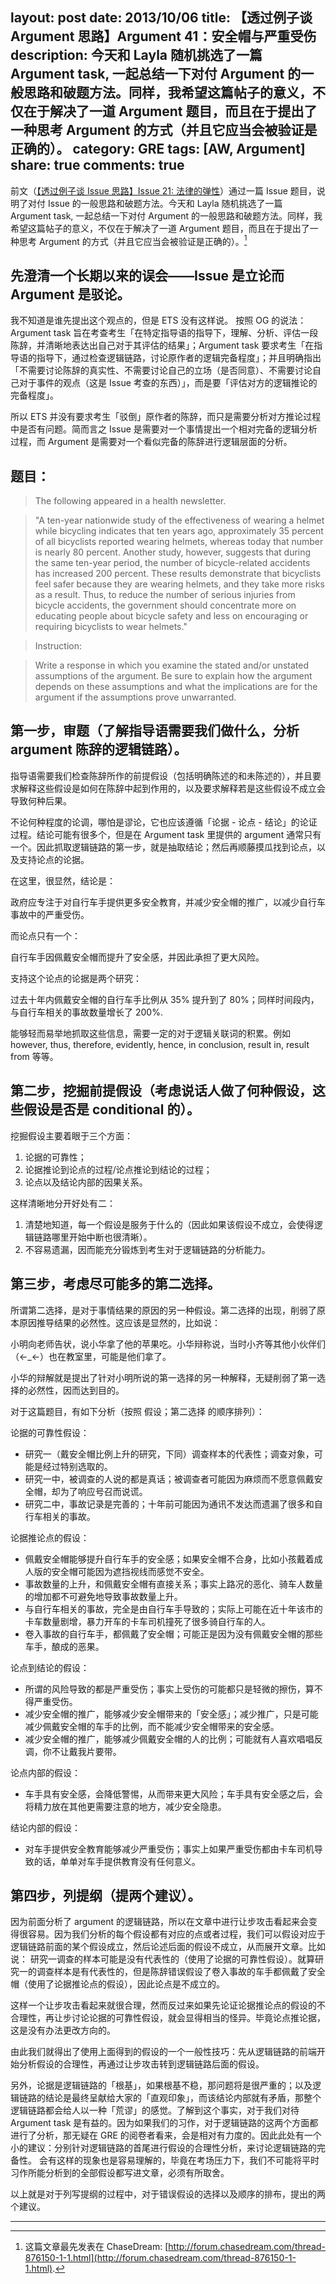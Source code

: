 layout: post
date: 2013/10/06
title: 【透过例子谈 Argument 思路】Argument 41：安全帽与严重受伤
description: 今天和 Layla 随机挑选了一篇 Argument task, 一起总结一下对付 Argument 的一般思路和破题方法。同样，我希望这篇帖子的意义，不仅在于解决了一道 Argument 题目，而且在于提出了一种思考 Argument 的方式（并且它应当会被验证是正确的）。
category: GRE
tags: [AW, Argument]
share: true
comments: true
---
前文（[【透过例子谈 Issue 思路】Issue 21: 法律的弹性]({{site.url}}/GRE-Issue)）通过一篇 Issue 题目，说明了对付 Issue 的一般思路和破题方法。今天和 Layla 随机挑选了一篇 Argument task, 一起总结一下对付 Argument 的一般思路和破题方法。同样，我希望这篇帖子的意义，不仅在于解决了一道 Argument 题目，而且在于提出了一种思考 Argument 的方式（并且它应当会被验证是正确的）。[^1]

<!--more-->

## 先澄清一个长期以来的误会——Issue 是立论而 Argument 是驳论。

我不知道是谁先提出这个观点的，但是 ETS 没有这样说。
按照 OG 的说法：Argument task 旨在考查考生「在特定指导语的指导下，理解、分析、评估一段陈辞，并清晰地表达出自己对于其评估的结果」；Argument task 要求考生「在指导语的指导下，通过检查逻辑链路，讨论原作者的逻辑完备程度」；并且明确指出「不需要讨论陈辞的真实性、不需要讨论自己的立场（是否同意）、不需要讨论自己对于事件的观点（这是 Issue 考查的东西）」，而是要「评估对方的逻辑推论的完备程度」。

所以 ETS 并没有要求考生「驳倒」原作者的陈辞，而只是需要分析对方推论过程中是否有问题。简而言之 Issue 是需要对一个事情提出一个相对完备的逻辑分析过程，而 Argument 是需要对一个看似完备的陈辞进行逻辑层面的分析。

## 题目：
> The following appeared in a health newsletter.

>"A ten-year nationwide study of the effectiveness of wearing a helmet while bicycling indicates that ten years ago, approximately 35 percent of all bicyclists reported wearing helmets, whereas today that number is nearly 80 percent. Another study, however, suggests that during the same ten-year period, the number of bicycle-related accidents has increased 200 percent. These results demonstrate that bicyclists feel safer because they are wearing helmets, and they take more risks as a result. Thus, to reduce the number of serious injuries from bicycle accidents, the government should concentrate more on educating people about bicycle safety and less on encouraging or requiring bicyclists to wear helmets."

>Instruction:

>Write a response in which you examine the stated and/or unstated assumptions of the argument. Be sure to explain how the argument depends on these assumptions and what the implications are for the argument if the assumptions prove unwarranted.

## 第一步，审题（了解指导语需要我们做什么，分析 argument 陈辞的逻辑链路）。

指导语需要我们检查陈辞所作的前提假设（包括明确陈述的和未陈述的），并且要求解释这些假设是如何在陈辞中起到作用的，以及要求解释若是这些假设不成立会导致何种后果。

不论何种程度的论调，哪怕是谬论，它也应该遵循「论据 - 论点 - 结论」的论证过程。结论可能有很多个，但是在 Argument task 里提供的 argument 通常只有一个。因此抓取逻辑链路的第一步，就是抽取结论；然后再顺藤摸瓜找到论点，以及支持论点的论据。

在这里，很显然，结论是：

政府应专注于对自行车手提供更多安全教育，并减少安全帽的推广，以减少自行车事故中的严重受伤。

而论点只有一个：

自行车手因佩戴安全帽而提升了安全感，并因此承担了更大风险。

支持这个论点的论据是两个研究：

过去十年内佩戴安全帽的自行车手比例从 35% 提升到了 80%；同样时间段内，与自行车相关的事故数量增长了 200%.

能够轻而易举地抓取这些信息，需要一定的对于逻辑关联词的积累。例如 however, thus, therefore, evidently, hence, in conclusion, result in, result from 等等。

## 第二步，挖掘前提假设（考虑说话人做了何种假设，这些假设是否是 conditional 的）。

挖掘假设主要着眼于三个方面：

1. 论据的可靠性；
1. 论据推论到论点的过程/论点推论到结论的过程；
1. 论点以及结论内部的因果关系。

这样清晰地分开好处有二：

1. 清楚地知道，每一个假设是服务于什么的（因此如果该假设不成立，会使得逻辑链路哪里开始中断也很清晰）。
1. 不容易遗漏，因而能充分锻炼到考生对于逻辑链路的分析能力。

## 第三步，考虑尽可能多的第二选择。

所谓第二选择，是对于事情结果的原因的另一种假设。第二选择的出现，削弱了原本原因推导结果的必然性。这应该是显然的，比如说：

小明向老师告状，说小华拿了他的苹果吃。小华辩称说，当时小齐等其他小伙伴们（←_←）也在教室里，可能是他们拿了。

小华的辩解就是提出了针对小明所说的第一选择的另一种解释，无疑削弱了第一选择的必然性，因而达到目的。

对于这篇题目，有如下分析（按照 假设；第二选择 的顺序排列）：

论据的可靠性假设：

* 研究一（戴安全帽比例上升的研究，下同）调查样本的代表性；调查对象，可能是经过特别选取的。
* 研究一中，被调查的人说的都是真话；被调查者可能因为麻烦而不愿意佩戴安全帽，却为了响应号召而说谎。
* 研究二中，事故记录是完善的；十年前可能因为通讯不发达而遗漏了很多和自行车相关的事故。

论据推论点的假设：

* 佩戴安全帽能够提升自行车手的安全感；如果安全帽不合身，比如小孩戴着成人版的安全帽可能因为遮挡视线而感觉不安全。
* 事故数量的上升，和佩戴安全帽有直接关系；事实上路况的恶化、骑车人数量的增加都不可避免地导致事故数量上升。
* 与自行车相关的事故，完全是由自行车手导致的；实际上可能在近十年该市的卡车数量剧增，暴力开车的卡车司机撞死了很多骑自行车的人。
* 卷入事故的自行车手，都佩戴了安全帽；可能正是因为没有佩戴安全帽的那些车手，酿成的恶果。

论点到结论的假设：

* 所谓的风险导致的都是严重受伤；事实上受伤的可能都只是轻微的擦伤，算不得严重受伤。
* 减少安全帽的推广，能够减少安全帽带来的「安全感」；减少推广，只是可能减少佩戴安全帽的车手的比例，而不能减少安全帽带来的安全感。
* 减少安全帽的推广，能够减少佩戴安全帽的人的比例；可能就有人喜欢唱唱反调，你不让戴我片要带。

论点内部的假设：

* 车手具有安全感，会降低警惕，从而带来更大风险；车手具有安全感之后，会将精力放在其他更需要注意的地方，减少安全隐患。

结论内部的假设：

* 对车手提供安全教育能够减少严重受伤；事实上如果严重受伤都由卡车司机导致的话，单单对车手提供教育没有任何意义。

## 第四步，列提纲（提两个建议）。

因为前面分析了 argument 的逻辑链路，所以在文章中进行让步攻击看起来会变得很容易。因为我们分析的每个假设都有对应的点或者过程，我们可以假设对应于逻辑链路前面的某个假设成立，然后论述后面的假设不成立，从而展开文章。比如说：
研究一调查的样本可能是没有代表性的（使用了论据的可靠性假设）。就算研究一的调查样本是有代表性的，但是陈辞错误假设了卷入事故的车手都佩戴了安全帽（使用了论据推论点的假设），因此论点是不成立的。

这样一个让步攻击看起来就很合理，然而反过来如果先论证论据推论点的假设的不合理性，再让步讨论论据的可靠性假设，就会显得相当的怪异。毕竟论点推论据，这是没有办法更改方向的。

由此我们就得出了使用上面得到的假设的一个一般性技巧：先从逻辑链路的前端开始分析假设的合理性，再通过让步攻击转到逻辑链路后面的假设。

另外，论据是逻辑链路的「根基」，如果根基不稳，那问题将是很严重的；以及逻辑链路的结论是最终呈献给大家的「直观印象」，而该结论内部就有矛盾，那整个逻辑链路都会给人以一种「荒谬」的感觉。了解到这个事实，对于我们对待 Argument task 是有益的。因为如果我们的习作，对于逻辑链路的这两个方面都进行了分析，那无疑在 GRE 的阅卷者看来，会是相对有力度的。因此此处有一个小的建议：分别针对逻辑链路的首尾进行假设的合理性分析，来讨论逻辑链路的完备性。
会有这样的现象也是容易理解的，毕竟在考场压力下，我们不可能将平时习作所能分析到的全部假设都写进文章，必须有所取舍。

以上就是对于列写提纲的过程中，对于错误假设的选择以及顺序的排布，提出的两个建议。


------

[^1]: 这篇文章最先发表在 ChaseDream: [http://forum.chasedream.com/thread-876150-1-1.html](http://forum.chasedream.com/thread-876150-1-1.html).
